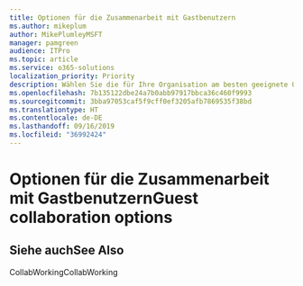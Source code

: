 ```yaml
---
title: Optionen für die Zusammenarbeit mit Gastbenutzern
ms.author: mikeplum
author: MikePlumleyMSFT
manager: pamgreen
audience: ITPro
ms.topic: article
ms.service: o365-solutions
localization_priority: Priority
description: Wählen Sie die für Ihre Organisation am besten geeignete Option für die Zusammenarbeit mit Gastbenutzern aus.
ms.openlocfilehash: 7b135122dbe24a7b0abb97917bbca36c460f9993
ms.sourcegitcommit: 3bba97053caf5f9cff0ef3205afb7869535f38bd
ms.translationtype: HT
ms.contentlocale: de-DE
ms.lasthandoff: 09/16/2019
ms.locfileid: "36992424"
---
```

# <a name="guest-collaboration-options"></a><span data-ttu-id="1e183-103">Optionen für die Zusammenarbeit mit Gastbenutzern</span><span class="sxs-lookup"><span data-stu-id="1e183-103">Guest collaboration options</span></span>

## <a name="see-also"></a><span data-ttu-id="1e183-104">Siehe auch</span><span class="sxs-lookup"><span data-stu-id="1e183-104">See Also</span></span>

<span data-ttu-id="1e183-105">CollabWorking</span><span class="sxs-lookup"><span data-stu-id="1e183-105">CollabWorking</span></span>